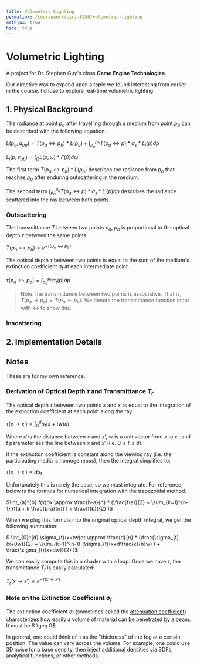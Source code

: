 ```yaml
---
title: Volumetric Lighting
permalink: /coursework/csci-8980/volumetric-lighting
mathjax: true
hide: true
---
```


# Volumetric Lighting

A project for Dr. Stephen Guy's class **Game Engine Technologies**.

Our directive was to expand upon a topic we found interesting from earlier in the course. I chose to explore real-time volumetric lighting.

## 1. Physical Background

The radiance at point $p_a$ after travelling through a medium from point $p_b$ can be described with the following equation.

<!-- $L(p_x)$ = the radiance at point $p_x$. -->

<!-- $L(p_x, \omega)$ = the radiance at point $p_x$ from direction $\omega$. -->

<!-- L(x, y) = the radiance at point x from point y after undergoing scattering through a medium. -->

<!-- Li(x, w) = the radiance at point x scattered into direction w = integral over all direction d (phase(w, d)*L(x, d)) dd -->



$L(p_a, d_{ba}) = T(p_a \leftrightarrow p_b)*L(p_b) + \int_{p_a}^{p_b}T(p_a \leftrightarrow p)*\sigma_{s}*L_i(p)dp$

$L_i(p, v_{ab}) = \int_{\Omega} L(p, \omega)*F(\theta)d\omega$



<!-- $\o_{xy} =  length(p_y - p_x) $ -->



The first term $T(p_a \leftrightarrow p_b)*L(p_b)$ describes the radiance from $p_b$ that reaches $p_a$ after enduring outscattering in the medium.



The second term $\int_{p_a}^{p_b}T(p_a \leftrightarrow p)*\sigma_{s}*L_i(p)dp$ describes the radiance scattered into the ray between both points.



### Outscattering

The transmittance $T$ between two points $p_a$, $p_b$ is proportional to the optical depth $\tau$ between the same points.

$T (p_a \leftrightarrow p_b) = e^{-\tau (p_a \leftrightarrow p_b)}$



The optical depth $\tau$ between two points is equal to the sum of the medium's extinction coefficient $\sigma_t$ at each intermediate point.

$\tau (p_a \leftrightarrow p_b) = \int_{p_a}^{p_b} \sigma_{t}(p)dp$



> Note: the transmittance between two points is associative. That is, $T(p_a \rightarrow p_b) = T(p_a \leftarrow p_b)$. We denote the transmittance function input with $\leftrightarrow$  to show this.



### Inscattering



## 2. Implementation Details









## Notes

These are for my own reference.

### Derivation of Optical Depth $\tau$ and Transmittance $T_{r}$

The optical depth $\tau$ between two points $x$ and $x'$ is equal to the integration of the extinction coefficient at each point along the ray.

$\tau (x\rightarrow x') = \int_{0}^{d} \sigma_{t} (x+tw)dt$

<!-- TODO: this is confusing to use d for distance since its used for derivation, and t for parameterization of ray since it already denotes the extinction coefficient. -->

Where $d$ is the distance between $x$ and $x'$, $w$ is a unit vector from $x$ to $x'$, and $t$ parameterizes the line between $x$ and $x'$ (i.e. $0 \leq t \leq d$).

If the extinction coefficient is constant along the viewing ray (i.e. the participating media is homogeneous), then the integral simplifies to:

$\tau (x \rightarrow x') = d \sigma_{t}$

Unfortunately this is rarely the case, so we must integrate. For reference, below is the formula for numerical integration with the trapezoidal method.

$\int_{a}^{b} f(x)dx \approx \frac{b-a}{n} * (\frac{f(a)}{2} + \sum_{k=1}^{n-1} (f(a + k \frac{b-a}{n}) ) + \frac{f(b)}{2} )$

When we plug this formula into the original optical depth integral, we get the following summation:

$ \int_{0}^{d} \sigma_{t}(x+tw)dt \approx \frac{d}{n} * (\frac{\sigma_{t}(x+0w)}{2} + \sum_{k=1}^{n-1} (\sigma_{t}(x+d\frac{k}{n}w) ) + \frac{\sigma_{t}(x+dw)}{2} )$

We can easily compute this in a shader with a loop. Once we have $\tau$, the transmittance $T_{r}$ is easily calculated:

$T_{r}(x \rightarrow x') = e^{-\tau(x \rightarrow x')}$

### Note on the Extinction Coefficient $\sigma_{t}$

The extinction coefficient $\sigma_{t}$ (sometimes called the [attenuation coefficient](https://en.wikipedia.org/wiki/Attenuation_coefficient)) characterizes how easily a volume of material can be penetrated by a beam. It must be $ \geq 0$.

In general, one could think of it as the "thickness" of the fog at a certain position. The value can vary across the volume. For example, one could use 3D noise for a base density, then inject additional densities via SDFs, analytical functions, or other methods.
